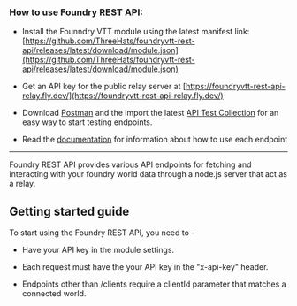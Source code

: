 ### How to use Foundry REST API:

- Install the Founndry VTT module using the latest manifest link: [https://github.com/ThreeHats/foundryvtt-rest-api/releases/latest/download/module.json](https://github.com/ThreeHats/foundryvtt-rest-api/releases/latest/download/module.json)
    
- Get an API key for the public relay server at [https://foundryvtt-rest-api-relay.fly.dev/](https://foundryvtt-rest-api-relay.fly.dev/)
    
- Download [Postman](https://www.postman.com/downloads/) and the import the latest [API Test Collection](https://github.com/ThreeHats/foundryvtt-rest-api-relay/blob/main/Foundry%20REST%20API%20Documentation.postman_collection.json) for an easy way to start testing endpoints.
    
- Read the [documentation](https://github.com/ThreeHats/foundryvtt-rest-api-relay/wiki) for information about how to use each endpoint
    

---

Foundry REST API provides various API endpoints for fetching and interacting with your foundry world data through a node.js server that act as a relay.

## **Getting started guide**

To start using the Foundry REST API, you need to -
    
- Have your API key in the module settings.
    
- Each request must have the your API key in the "x-api-key" header.
    
- Endpoints other than /clients require a clientId parameter that matches a connected world.
